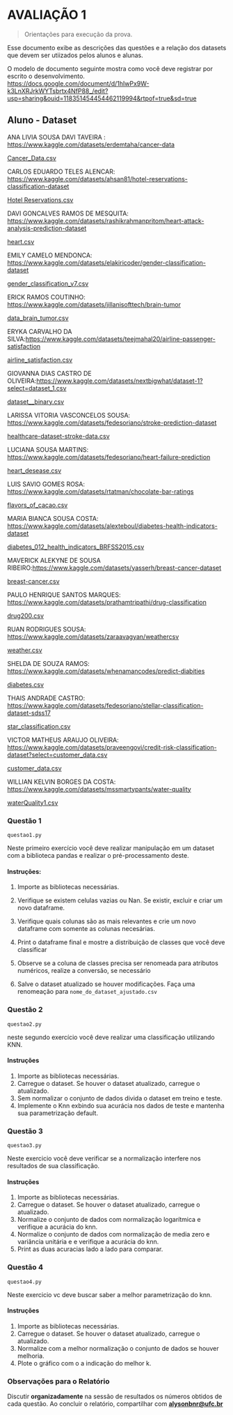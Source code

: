 # AVALIAÇÃO 1
> Orientações para execução da prova.

Esse documento exibe as descrições das questões e a relação dos datasets que devem ser utiizados 
pelos alunos e alunas.

O modelo de documento seguinte mostra como você deve registrar por escrito o desenvolvimento. 
https://docs.google.com/document/d/1hIwPx9W-k3LnXRJrkWYTsbrtx4NfP88_/edit?usp=sharing&ouid=118351454454462119994&rtpof=true&sd=true

##  Aluno - Dataset

ANA LIVIA SOUSA DAVI TAVEIRA : https://www.kaggle.com/datasets/erdemtaha/cancer-data

[Cancer_Data.csv](dataset%2FCancer_Data.csv)

CARLOS EDUARDO TELES ALENCAR: https://www.kaggle.com/datasets/ahsan81/hotel-reservations-classification-dataset

[Hotel Reservations.csv](dataset%2FHotel%20Reservations.csv)

DAVI GONCALVES RAMOS DE MESQUITA: https://www.kaggle.com/datasets/rashikrahmanpritom/heart-attack-analysis-prediction-dataset

[heart.csv](dataset%2Fheart.csv)

EMILY CAMELO MENDONCA: https://www.kaggle.com/datasets/elakiricoder/gender-classification-dataset

[gender_classification_v7.csv](dataset%2Fgender_classification_v7.csv)

ERICK RAMOS COUTINHO: https://www.kaggle.com/datasets/jillanisofttech/brain-tumor

[data_brain_tumor.csv](dataset%2Fdata_brain_tumor.csv)


ERYKA CARVALHO DA SILVA:https://www.kaggle.com/datasets/teejmahal20/airline-passenger-satisfaction

[airline_satisfaction.csv](dataset%2Fairline_satisfaction.csv)


GIOVANNA DIAS CASTRO DE OLIVEIRA:https://www.kaggle.com/datasets/nextbigwhat/dataset-1?select=dataset_1.csv

[dataset__binary.csv](dataset%2Fdataset__binary.csv)

LARISSA VITORIA VASCONCELOS SOUSA: https://www.kaggle.com/datasets/fedesoriano/stroke-prediction-dataset

[healthcare-dataset-stroke-data.csv](dataset%2Fhealthcare-dataset-stroke-data.csv)

LUCIANA SOUSA MARTINS: https://www.kaggle.com/datasets/fedesoriano/heart-failure-prediction

[heart_desease.csv](dataset%2Fheart_desease.csv)

LUIS SAVIO GOMES ROSA: https://www.kaggle.com/datasets/rtatman/chocolate-bar-ratings

[flavors_of_cacao.csv](dataset%2Fflavors_of_cacao.csv)

MARIA BIANCA SOUSA COSTA: https://www.kaggle.com/datasets/alexteboul/diabetes-health-indicators-dataset

[diabetes_012_health_indicators_BRFSS2015.csv](dataset%2Fdiabetes_012_health_indicators_BRFSS2015.csv)

MAVERICK ALEKYNE DE SOUSA RIBEIRO:https://www.kaggle.com/datasets/yasserh/breast-cancer-dataset

[breast-cancer.csv](dataset%2Fbreast-cancer.csv)

PAULO HENRIQUE SANTOS MARQUES: https://www.kaggle.com/datasets/prathamtripathi/drug-classification

[drug200.csv](dataset%2Fdrug200.csv)


RUAN RODRIGUES SOUSA: https://www.kaggle.com/datasets/zaraavagyan/weathercsv

[weather.csv](dataset%2Fweather.csv)

SHELDA DE SOUZA RAMOS: https://www.kaggle.com/datasets/whenamancodes/predict-diabities

[diabetes.csv](dataset%2Fdiabetes.csv)

THAIS ANDRADE CASTRO: https://www.kaggle.com/datasets/fedesoriano/stellar-classification-dataset-sdss17

[star_classification.csv](dataset%2Fstar_classification.csv)

VICTOR MATHEUS ARAUJO OLIVEIRA: https://www.kaggle.com/datasets/praveengovi/credit-risk-classification-dataset?select=customer_data.csv

[customer_data.csv](dataset%2Fcustomer_data.csv)

WILLIAN KELVIN BORGES DA COSTA: https://www.kaggle.com/datasets/mssmartypants/water-quality

[waterQuality1.csv](dataset%2FwaterQuality1.csv)


### Questão 1

```questao1.py```

Neste primeiro exercício você deve realizar manipulação em um dataset com a biblioteca pandas e realizar o pré-processamento deste.

#### Instruções:

1) Importe as bibliotecas necessárias.
   
2) Verifique se existem celulas vazias ou Nan. Se existir, excluir e criar um novo dataframe.

3) Verifique quais colunas são as mais relevantes e crie um novo dataframe com somente as colunas necesárias. 
    
4) Print o dataframe final e mostre a distribuição de classes que você deve classificar

5) Observe se a coluna de classes precisa ser renomeada para atributos numéricos, realize a conversão, se necessário

6) Salve o dataset atualizado se houver modificações. Faça uma renomeação para ``nome_do_dataset_ajustado.csv``

### Questão 2

```questao2.py```

neste segundo exercício você deve realizar uma classificação utilizando KNN.

#### Instruções 

1) Importe as bibliotecas necessárias.
2) Carregue o dataset. Se houver o dataset atualizado, carregue o atualizado.
3) Sem normalizar o conjunto de dados divida o dataset em treino e teste.
4) Implemente o Knn exbindo sua acurácia nos dados de teste e mantenha sua parametrização default.


### Questão 3

```questao3.py```

Neste exercicio você deve verificar se a normalização interfere nos resultados de sua classificação.

#### Instruções

1) Importe as bibliotecas necessárias.
2) Carregue o dataset. Se houver o dataset atualizado, carregue o atualizado.
3) Normalize o conjunto de dados com normalização logarítmica  e verifique a acurácia do knn.
4) Normalize o conjunto de dados com normalização de media zero e variância unitária e e verifique a acurácia do knn.
5) Print as duas acuracias lado a lado para comparar. 


### Questão 4

```questao4.py```

Neste exercicio vc deve buscar saber a melhor parametrização do knn.

#### Instruções

1) Importe as bibliotecas necessárias.
2) Carregue o dataset. Se houver o dataset atualizado, carregue o atualizado.
3) Normalize com a melhor normalização o conjunto de dados se houver melhoria.
4) Plote o gráfico com o a indicação do melhor k.


### Observações para o Relatório

Discutir **organizadamente** na sessão de resultados os números obtidos de cada questão.
Ao concluir o relatório, compartilhar com **alysonbnr@ufc.br**